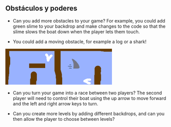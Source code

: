 ## Obstáculos y poderes

- Can you add more obstacles to your game? For example, you could add green slime to your backdrop and make changes to the code so that the slime slows the boat down when the player lets them touch.

- You could add a moving obstacle, for example a log or a shark!

![screenshot](images/boat-obstacles.png)

- Can you turn your game into a race between two players? The second player will need to control their boat using the up arrow to move forward and the left and right arrow keys to turn.

- Can you create more levels by adding different backdrops, and can you then allow the player to choose between levels?